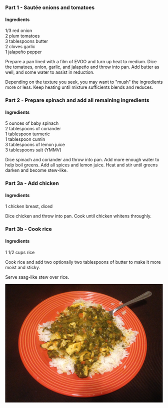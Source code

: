 ### Part 1 - Sautée onions and tomatoes

#### Ingredients
1/3 red onion  
2 plum tomatoes  
3 tablespoons butter  
2 cloves garlic  
1 jalapeño pepper  

Prepare a pan lined with a film of EVOO and turn up heat to medium. Dice the tomatoes,
onion, garlic, and jalapeño and throw into pan. Add butter as well, and some water to assist in reduction.

Depending on the texture you seek,
you may want to "mush" the ingredients more or less.
Keep heating until mixture sufficients blends and reduces.

### Part 2 - Prepare spinach and add all remaining ingredients

#### Ingredients

5 ounces of baby spinach  
2 tablespoons of coriander  
1 tablespoon turmeric  
1 tablespoon cumin  
3 tablespoons of lemon juice  
3 tablespoons salt (YMMV)  

Dice spinach and coriander and throw into pan.
Add more enough water to help boil greens.
Add all spices and lemon juice.
Heat and stir until greens darken and become stew-like.

### Part 3a - Add chicken

#### Ingredients

1 chicken breast, diced  

Dice chicken and throw into pan. Cook until chicken whitens throughly.

### Part 3b - Cook rice

#### Ingredients

1 1/2 cups rice  

Cook rice and add two optionally two tablespoons of butter to make it more moist and sticky.

Serve saag-like stew over rice.

![](./images/Saag.jpg)
